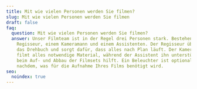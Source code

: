 ```yaml
---
title: Mit wie vielen Personen werden Sie filmen?
slug: Mit wie vielen Personen werden Sie filmen
draft: false
faq:
  question: Mit wie vielen Personen werden Sie filmen?
  answer: Unser Filmteam ist in der Regel drei Personen stark. Bestehend aus einem
    Regisseur, einem Kameramann und einem Assistenten. Der Regisseur überwacht
    das Drehbuch und sorgt dafür, dass alles nach Plan läuft. Der Kameramann
    filmt alles notwendige Material, während der Assistent ihn unterstützt und
    beim Auf- und Abbau der Filmsets hilft. Ein Beleuchter ist optional, je
    nachdem, was für die Aufnahme Ihres Films benötigt wird.
seo:
  noindex: true
---
```

